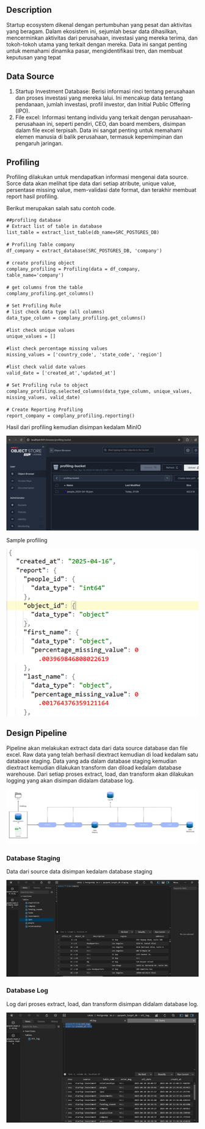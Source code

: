 ## Description
Startup ecosystem dikenal dengan pertumbuhan yang pesat dan  aktivitas yang beragam. Dalam ekosistem ini, sejumlah besar data dihasilkan, mencerminkan aktivitas dari perusahaan, investasi yang mereka terima, dan tokoh-tokoh utama yang terkait dengan mereka. Data ini sangat penting untuk memahami dinamika pasar, mengidentifikasi tren, dan membuat keputusan yang tepat

## Data Source 
1. Startup Investment Database: Berisi informasi rinci tentang perusahaan dan proses investasi yang mereka lalui. Ini mencakup data tentang  pendanaan, jumlah investasi, profil investor, dan Initial Public Offering (IPO).
2. File excel: Informasi tentang individu yang terkait dengan perusahaan-perusahaan ini, seperti pendiri, CEO, dan board members, disimpan dalam file excel terpisah. Data ini sangat penting untuk memahami elemen manusia di balik perusahaan, termasuk kepemimpinan dan pengaruh jaringan.

## Profiling
Profiling dilakukan untuk mendapatkan informasi mengenai data source. Sorce data akan melihat tipe data dari setiap atribute, unique value, persentase missing value, mem-validasi date format, dan terakhir membuat report hasil profiling.

Berikut merupakan salah satu contoh code.
~~~
##profiling database
# Extract list of table in database
list_table = extract_list_table(db_name=SRC_POSTGRES_DB)

# Profiling Table company
df_company = extract_database(SRC_POSTGRES_DB, 'company')

# create profiling object
complany_profiling = Profiling(data = df_company, table_name='company')

# get columns from the table
complany_profiling.get_columns()

# Set Profiling Rule
# list check data type (all columns)
data_type_column = complany_profiling.get_columns()

#list check unique values
unique_values = []

#list check percentage missing values
missing_values = ['country_code', 'state_code', 'region']

#list check valid date values
valid_date = ['created_at','updated_at']

# Set Profiling rule to object
complany_profiling.selected_columns(data_type_column, unique_values, missing_values, valid_date)

# Create Reporting Profiling
report_company = complany_profiling.reporting()
~~~

Hasil dari profiling kemudian disimpan kedalam MinIO

![alt text](https://github.com/KyrieCettyara/data-pipeline/blob/main/image/image1.png)

Sample profiling

![alt text](https://github.com/KyrieCettyara/data-pipeline/blob/main/image/profiling_result.png)

## Design Pipeline
Pipeline akan melakukan extract data dari data source database dan file excel. Raw data yang telah berhasil diextract kemudian di load kedalam satu database staging. Data yang ada dalam database staging kemudian diextract kemudian dilakukan transform dan diload kedalam database warehouse. Dari setiap proses extract, load, dan transform akan dilakukan logging yang akan disimpan didalam database log.

![alt text](https://github.com/KyrieCettyara/data-pipeline/blob/main/image/Startup_Investment_DB.png)


### Database Staging
Data dari source data disimpan kedalam database staging

![alt text](https://github.com/KyrieCettyara/data-pipeline/blob/main/image/staging_table.png)


### Database Log
Log dari proses extract, load, dan transform disimpan didalam database log.

![alt text](https://github.com/KyrieCettyara/data-pipeline/blob/main/image/log_table.png)



